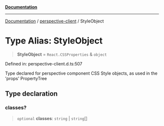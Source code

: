 [**Documentation**](../../index.md)

***

[Documentation](../../index.md) / [perspective-client](../index.md) / StyleObject

# Type Alias: StyleObject

> **StyleObject** = `React.CSSProperties` & `object`

Defined in: perspective-client.d.ts:507

Type declared for perspective component CSS Style objects, as used in the 'props' PropertyTree

## Type declaration

### classes?

> `optional` **classes**: `string` \| `string`[]
